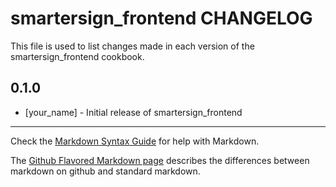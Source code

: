smartersign_frontend CHANGELOG
==============================

This file is used to list changes made in each version of the smartersign_frontend cookbook.

0.1.0
-----
- [your_name] - Initial release of smartersign_frontend

- - -
Check the [Markdown Syntax Guide](http://daringfireball.net/projects/markdown/syntax) for help with Markdown.

The [Github Flavored Markdown page](http://github.github.com/github-flavored-markdown/) describes the differences between markdown on github and standard markdown.
